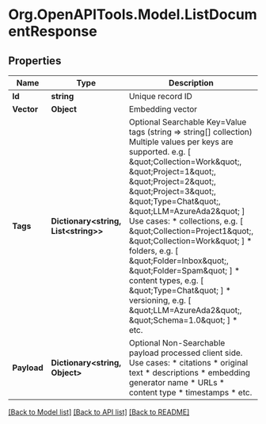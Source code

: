 # Org.OpenAPITools.Model.ListDocumentResponse

## Properties

Name | Type | Description | Notes
------------ | ------------- | ------------- | -------------
**Id** | **string** | Unique record ID | [optional] 
**Vector** | **Object** | Embedding vector | [optional] 
**Tags** | **Dictionary&lt;string, List&lt;string&gt;&gt;** | Optional Searchable Key&#x3D;Value tags (string &#x3D;&gt; string[] collection)                Multiple values per keys are supported.  e.g. [ \&quot;Collection&#x3D;Work\&quot;, \&quot;Project&#x3D;1\&quot;, \&quot;Project&#x3D;2\&quot;, \&quot;Project&#x3D;3\&quot;, \&quot;Type&#x3D;Chat\&quot;, \&quot;LLM&#x3D;AzureAda2\&quot; ]                Use cases:   * collections, e.g. [ \&quot;Collection&#x3D;Project1\&quot;, \&quot;Collection&#x3D;Work\&quot; ]   * folders, e.g. [ \&quot;Folder&#x3D;Inbox\&quot;, \&quot;Folder&#x3D;Spam\&quot; ]   * content types, e.g. [ \&quot;Type&#x3D;Chat\&quot; ]   * versioning, e.g. [ \&quot;LLM&#x3D;AzureAda2\&quot;, \&quot;Schema&#x3D;1.0\&quot; ]   * etc. | [optional] 
**Payload** | **Dictionary&lt;string, Object&gt;** | Optional Non-Searchable payload processed client side.                Use cases:   * citations   * original text   * descriptions   * embedding generator name   * URLs   * content type   * timestamps   * etc. | [optional] 

[[Back to Model list]](../../README.md#documentation-for-models) [[Back to API list]](../../README.md#documentation-for-api-endpoints) [[Back to README]](../../README.md)

